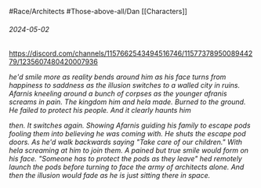 #Race/Architects
#Those-above-all/Dan
[[Characters]]

###### 2024-05-02
https://discord.com/channels/1157662543494516746/1157737895008944279/1235607480420007936

*he'd smile more as reality bends around him as his face turns from happiness to saddness as the illusion switches to a walled city in ruins. Afarnis kneeling around a bunch of corpses as the younger afranis screams in pain. The kingdom him and hela made. Burned to the ground. He failed to protect his people. And it clearly haunts him*

*then. It switches again. Showing Afarnis guiding his family to escape pods fooling them into believing he was coming with. He shuts the escape pod doors. As he'd walk backwards saying "Take care of our children." With hela screaming at him to join them. A pained but true smile would form on his face. "Someone has to protect the pods as they leave" hed remotely launch the pods before turning to face the army of architects alone. And then the illusion would fade as he is just sitting there in space.*

